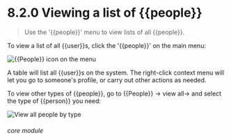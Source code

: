 # 8.2.0    Viewing a list of {{people}}

> Use the '{{people}}' menu to view lists of all {{people}}. 

To view a list of all {{user}}s, click the '{{people}}' on the main menu:

![{{People}} icon on the menu]({{imgpath}}43a.png)

A table will list all {{user}}s on the system. The right-click context menu will let you go to someone's profile, or carry out other actions as needed.

To view other types of {{people}}, go to {{People}} -> view all-> and select the type of {{person}} you need:

![View all people by type]({{imgpath}}43b.png) 

###### core module

